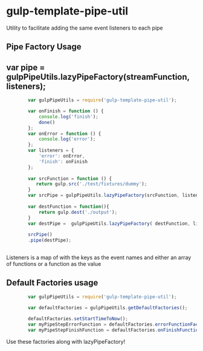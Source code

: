 # gulp-template-pipe-util
Utility to facilitate adding the same event listeners to each pipe



##  Pipe Factory Usage

## var pipe = gulpPipeUtils.lazyPipeFactory(streamFunction, listeners);

```javascript
        var gulpPipeUtils = require('gulp-template-pipe-util');

        var onFinish = function () {
            console.log('finish');
            done()
        };
        var onError = function () {
            console.log('error');
        };
        var listeners = {
            'error': onError,
            'finish': onFinish
        };
        
        var srcFunction = function () {
           return gulp.src('./test/fixtures/dummy');
        }
        var srcPipe = gulpPipeUtils.lazyPipeFactory(srcFunction, listeners);
        
        var destFunction = function(){
            return gulp.dest('./output');
        }
        var destPipe =  gulpPipeUtils.lazyPipeFactory( destFunction, listeners);
                
        srcPipe()
        .pipe(destPipe);
        

```
Listeners is a map of with the keys as the event names and either an array of functions or a function as the value 
## Default Factories usage

```javascript
        var gulpPipeUtils = require('gulp-template-pipe-util');

        var defaultFactories = gulpPipeUtils.getDefaultFactories();
        
        defaultFactories.setStartTimeToNow();
        var myPipeStepErrorFunction = defaultFactories.errorFunctionFactory({pipeStep:'myPipeStep'});
        var myPipeStepFinishFunction = defaultFactories.onFinishFunctionFactory({pipeStep:'myPipeStep'});


```
Use these factories along with lazyPipeFactory!

